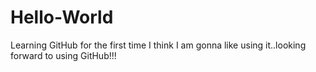 # Hello-World
Learning GitHub for the first time
I think I am gonna like using it..looking forward to using GitHub!!!

